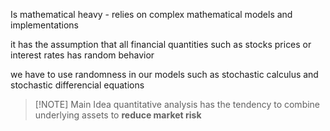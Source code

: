 Is mathematical heavy - relies on complex mathematical models and implementations

it has the assumption that all financial quantities such as stocks prices or interest rates has random behavior 

we have to use randomness in our models such as stochastic calculus and stochastic differencial equations 




> [!NOTE] Main Idea
> quantitative analysis has the tendency to combine underlying assets to <b>reduce market risk</b>

> 
